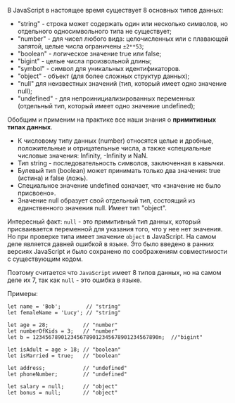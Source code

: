 В JavaScript в настоящее время существует 8 основных типов данных:

- "string" - строка может содержать один или несколько символов, но отдельного односимвольного типа не существует;
- "number" - для чисел любого вида: целочисленных или с плавающей запятой, целые числа ограничены `±2**53`;
- "boolean" - логическое значение true или false;
- "bigint" - целые числа произвольной длины;
- "symbol" - символ для уникальных идентификаторов.
- "object" - объект (для более сложных структур данных);
- "null" для неизвестных значений (тип, который имеет одно значение null);
- "undefined" - для непроинициализированных переменных (отдельный тип, который имеет одно значение undefined);

Обобщим и применим на практике все наши знания о **примитивных типах данных**.
* К числовому типу данных (number) относятся целые и дробные, положительные и отрицательные числа, а также «специальные числовые значения: Infinity, -Infinity и NaN.
* Тип string - последовательность символов, заключенная в кавычки.
* Булевый тип (boolean) может принимать только два значения: true (истина) и false (ложь).
* Специальное значение undefined означает, что «значение не было присвоено».
* Значение null образует свой отдельный тип, состоящий из единственного значения null. Имеет тип "object".

Интересный факт: `null` - это примитивный тип данных, который присваивается переменной для указания того, что у нее нет значения.
Но при проверке типа имеет значение `object` в JavaScript. На самом деле является давней ошибкой в языке. 
Это было введено в ранних версиях JavaScript и было сохранено по соображениям совместимости с существующим кодом.

Поэтому считается что `JavaScript` имеет 8 типов данных, но на самом деле их 7, так как `null` - это ошибка в языке.


Примеры:
```
let name = 'Bob'; 		 // "string"
let femaleName = 'Lucy'; // "string"

let age = 28;			// "number"
let numberOfKids = 3; 	// "number"
let b = 1234567890123456789012345678901234567890n;  //"bigint"

let isAdult = age > 18;	// "boolean"
let isMarried = true;   // "boolean" 

let address;			// "undefined"
let phoneNumber; 	    // "undefined"

let salary = null;		// "object"
let bonus = null;		// "object"
```

